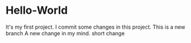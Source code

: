 # Hello-World
It's my first project. 
I commit some changes in this project.
This is a new branch
A new change in my mind.
short change